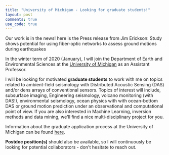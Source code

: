 ```yaml
---
title: "University of Michigan - Looking for graduate students!"
layout: post
comments: true
use_code: true
---
```



Our work is in the news! here is the Press release from Jim Erickson: Study shows potential for using fiber-optic networks to assess ground motions during earthquakes



In the winter term of 2020 (January), I will join the Department of Earth and Environmental Sciences at the [University of Michigan](https://lsa.umich.edu/earth) as an Assistant Professor.  

I will be looking for motivated **graduate students** to work with me on topics related to ambient-field seismology with Distributed Acoustic Sensing (DAS) and/or dens arrays of conventional sensors. Topics of interest will include, subsurface imaging, Engineering seismology, volcano monitoring (with DAS!), environmental seismology, ocean physics with with ocean-bottom DAS or ground motion prediction under an observational and computational point of view. If you are also interested in Machine Learning, inversion methods and data mining, we'll find a nice multi-disciplinary project for you.  

Information about the graduate application process at the University of Michigan can be found [here](https://rackham.umich.edu/admissions/applying/). 

**Postdoc position(s)** should also be available, so I will continuously be looking for potential collaborators - don't hesitate to reach out. 





